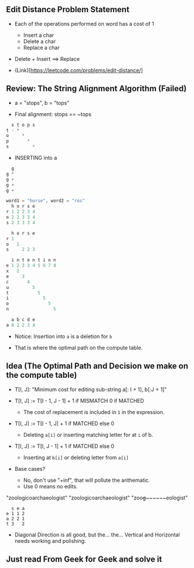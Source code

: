 ## Edit Distance Problem Statement

* Each of the operations performed on word has a cost of 1
  * Insert a char
  * Delete a char
  * Replace a char

* Delete + Insert ==> Replace

* (Link)[https://leetcode.com/problems/edit-distance/]

## Review: The String Alignment Algorithm (Failed)

* a = "stops", b = "tops"

* Final alignment: stops == ~tops

```python
  s t o p s
t - * 
o     *
p       *
s         *
```

* INSERTING into a
```python
  g
g *
g +
g +
g +
```

```python
word1 = "horse", word2 = "ros"
  h o r s e
r 1 2 2 3 4
o 2 2 3 3 4
s 2 3 3 3 4

  h o r s e
r 1
o   1
s     2 2 3

  i n t e n t i o n
e 1 2 3 3 4 5 6 7 8
x   2
e     3
c       4
u         5
t           5
i             5
o               5
n                 5

  a b c d e
a 0 1 2 3 4
```

* Notice: Insertion into  `a` is a deletion for `b`

* That is where the optimal path on the compute table.

## Idea (The Optimal Path and Decision we make on the compute table)

* T[I, J]: "Minimum cost for editing sub-string a[: I + 1], b[:J + 1]"

* T[I, J] := T[I - 1, J - 1] + 1 if MISMATCH 0 if MATCHED
  * The cost of replacement is included in `1` in the expression.

* T[I, J] := T[I - 1, J] + 1 if MATCHED else 0
  * Deleting `a[i]` or inserting matching letter for at `i` of b.

* T[I, J] := T[I, J - 1] + 1 if MATCHED else 0
  * Inserting at `b[i]` or deleting letter from `a[i]`

* Base cases?
  * No, don't use "+inf", that will pollute the arithematic. 
  * Use 0 means no edits. 




"zoologicoarchaeologist"
"zoologicoarchaeologist"
"zoo~~g~~~~~~~~eologist"


```
  s e a
e 1 1 2
a 2 2 1
t 3   2
```

* Diagonal Direction is all good, but the... the... Vertical and Horizontal needs working and polishing. 

## Just read From Geek for Geek and solve it 


